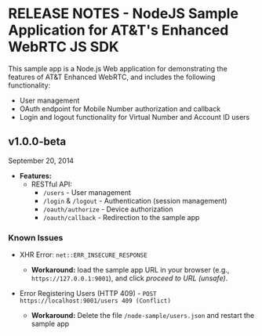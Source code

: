 # RELEASE NOTES - NodeJS Sample Application for AT&T's Enhanced WebRTC JS SDK

This sample app is a Node.js Web application for demonstrating the features of AT&T Enhanced WebRTC, and includes the following functionality:
  * User management
  * OAuth endpoint for Mobile Number authorization and callback
  * Login and logout functionality for Virtual Number and Account ID users

## v1.0.0-beta
September 20, 2014

* **Features:**
  * RESTful API:
    * `/users` - User management
    * `/login` & `/logout` - Authentication (session management)
    * `/oauth/authorize` - Device authorization
    * `/oauth/callback` - Redirection to the sample app

### Known Issues

* XHR Error: `net::ERR_INSECURE_RESPONSE`
  * **Workaround:** load the sample app URL in your browser (e.g., `https://127.0.0.1:9001`), and click _proceed to URL (unsafe)_.

* Error Registering Users (HTTP 409) - `POST https://localhost:9001/users 409 (Conflict)`
  * **Workaround:** Delete the file `/node-sample/users.json` and restart the sample app
